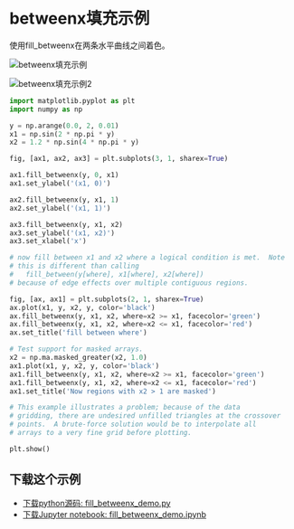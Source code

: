 # betweenx填充示例

使用fill_betweenx在两条水平曲线之间着色。

![betweenx填充示例](https://matplotlib.org/_images/sphx_glr_fill_betweenx_demo_001.png)

![betweenx填充示例2](https://matplotlib.org/_images/sphx_glr_fill_betweenx_demo_002.png)

```python
import matplotlib.pyplot as plt
import numpy as np

y = np.arange(0.0, 2, 0.01)
x1 = np.sin(2 * np.pi * y)
x2 = 1.2 * np.sin(4 * np.pi * y)

fig, [ax1, ax2, ax3] = plt.subplots(3, 1, sharex=True)

ax1.fill_betweenx(y, 0, x1)
ax1.set_ylabel('(x1, 0)')

ax2.fill_betweenx(y, x1, 1)
ax2.set_ylabel('(x1, 1)')

ax3.fill_betweenx(y, x1, x2)
ax3.set_ylabel('(x1, x2)')
ax3.set_xlabel('x')

# now fill between x1 and x2 where a logical condition is met.  Note
# this is different than calling
#   fill_between(y[where], x1[where], x2[where])
# because of edge effects over multiple contiguous regions.

fig, [ax, ax1] = plt.subplots(2, 1, sharex=True)
ax.plot(x1, y, x2, y, color='black')
ax.fill_betweenx(y, x1, x2, where=x2 >= x1, facecolor='green')
ax.fill_betweenx(y, x1, x2, where=x2 <= x1, facecolor='red')
ax.set_title('fill between where')

# Test support for masked arrays.
x2 = np.ma.masked_greater(x2, 1.0)
ax1.plot(x1, y, x2, y, color='black')
ax1.fill_betweenx(y, x1, x2, where=x2 >= x1, facecolor='green')
ax1.fill_betweenx(y, x1, x2, where=x2 <= x1, facecolor='red')
ax1.set_title('Now regions with x2 > 1 are masked')

# This example illustrates a problem; because of the data
# gridding, there are undesired unfilled triangles at the crossover
# points.  A brute-force solution would be to interpolate all
# arrays to a very fine grid before plotting.

plt.show()
```

## 下载这个示例

- [下载python源码: fill_betweenx_demo.py](https://matplotlib.org/_downloads/fill_betweenx_demo.py)
- [下载Jupyter notebook: fill_betweenx_demo.ipynb](https://matplotlib.org/_downloads/fill_betweenx_demo.ipynb)